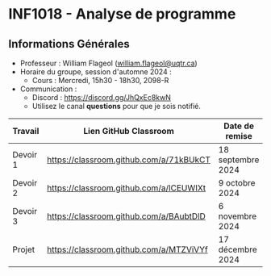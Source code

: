 # INF1018 - Analyse de programme

## Informations Générales

* Professeur : William Flageol (william.flageol@uqtr.ca)
* Horaire du groupe, session d'automne 2024 :
  * Cours : Mercredi, 15h30 - 18h30, 2098-R
* Communication :
  * Discord : https://discord.gg/JhQxEc8kwN
  * Utilisez le canal **questions** pour que je sois notifié.

| Travail  | Lien GitHub Classroom                   | Date de remise    |
|----------|-----------------------------------------|-------------------|
| Devoir 1 | https://classroom.github.com/a/71kBUkCT | 18 septembre 2024 |
| Devoir 2 | https://classroom.github.com/a/lCEUWIXt | 9 octobre 2024    |
| Devoir 3 | https://classroom.github.com/a/BAubtDlD | 6 novembre 2024   |
| Projet   | https://classroom.github.com/a/MTZViVYf | 17 décembre 2024  |
